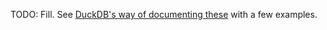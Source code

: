 TODO: Fill. See [DuckDB's way of documenting these](https://duckdb.org/docs/sql/expressions/comparison_operators) with a few examples. 
